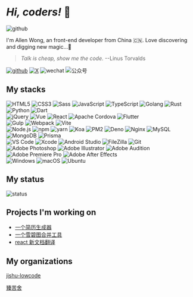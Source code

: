 # *Hi, coders!* 🖖

![github](https://komarev.com/ghpvc/?username=xiaofuyesnew)

I'm Allen Wong, an front-end developer from China 🇨🇳. Love discovering and digging new magic...🧙

> *Talk is cheap, show me the code.* --Linus Torvalds

[![github](https://img.shields.io/badge/-xiaofuyesnew-%23323031?style=flat&logo=github)](https://github.com/xiaofuyesnew)
[![X](htXps://img.shields.io/badge/-xiaofuyesnew-%23323031?style=flat&logo=X)](https://twitter.com/xiaofuyesnew)
![wechat](https://img.shields.io/badge/-xiaofuyesnew-%23323031?style=flat&logo=wechat)
![公众号](https://img.shields.io/badge/公众号-Phaser游-%23323031?style=flat&labelColor=323031)

## My stacks

![HTML5](https://img.shields.io/badge/-HTML5-%23E34C26?style=flat&logo=html5&logoColor=ffffff)
![CSS3](https://img.shields.io/badge/-CSS3-%23197CBE?style=flat&logo=css3)
![Sass](https://img.shields.io/badge/-Sass-%23CB6498?style=flat&logo=sass&logoColor=ffffff)
![JavaScript](https://img.shields.io/badge/-JavaScript-%23F7DF1C?style=flat&logo=javascript&logoColor=000000&labelColor=%23ECD83E&color=%23ECD83E)
![TypeScript](https://img.shields.io/badge/-TypeScript-%23579050?style=flat&logo=typescript&logoColor=ffffff&color=3178c6)
![Golang](https://img.shields.io/badge/-Golang-%23323031?style=flat&logo=go&logoColor=00ADD8)
![Rust](https://img.shields.io/badge/-Rust-%23323031?style=flat&logo=rust&logoColor=ffffff)
![Python](https://img.shields.io/badge/-Python-%23323031?style=flat&logo=python&logoColor=ffffff&color=3776AB)
![Dart](https://img.shields.io/badge/-Dart-%23323031?style=flat&logo=dart&logoColor=ffffff&color=0175C2)\
![jQuery](https://img.shields.io/badge/-jQuery-%23579050?style=flat&logo=jquery&logoColor=78cff5&color=0769ad)
![Vue](https://img.shields.io/badge/-Vue-%23323031?style=flat&logo=vue.js&logoColor=4FC08D)
![React](https://img.shields.io/badge/-React-%23323031?style=flat&logo=react&logoColor=61DAFB)
![Apache Cordova](https://img.shields.io/badge/-Apache%20Cordova-%23323031?style=flat&logo=Apache-Cordova&logoColor=e8e8e8)
![Flutter](https://img.shields.io/badge/-Flutter-%23323031?style=flat&logo=Flutter&logoColor=ffffff&color=02569B)\
![Gulp](https://img.shields.io/badge/-Gulp-%23323031?style=flat&logo=gulp&logoColor=ffffff&color=CF4647)
![Webpack](https://img.shields.io/badge/-Webpack-%23323031?style=flat&logo=webpack&logoColor=8DD6F9)
![Vite](https://img.shields.io/badge/-Vite-%23323031?style=flat&logo=vite&logoColor=646CFF)\
![Node.js](https://img.shields.io/badge/-Node.js-%23579050?style=flat&logo=node.js&logoColor=ffffff)
![npm](https://img.shields.io/badge/-npm-%23579050?style=flat&logo=npm&logoColor=ffffff&color=2C2C32)
![yarn](https://img.shields.io/badge/-yarn-%23579050?style=flat&logo=yarn&logoColor=ffffff&color=2C8EBB)
![Koa](https://img.shields.io/badge/-Koa-%23579050?style=flat&color=2C2C32)
![PM2](https://img.shields.io/badge/-PM2-%23579050?style=flat&logo=pm2&logoColor=ffffff&color=2b037a)
![Deno](https://img.shields.io/badge/-Deno-%23579050?style=flat&logo=deno&logoColor=ffffff&color=161e2e)
![Nginx](https://img.shields.io/badge/-Nginx-%23579050?style=flat&logo=nginx&logoColor=ffffff&color=009639)
![MySQL](https://img.shields.io/badge/-MySQL-%23579050?style=flat&logo=mysql&logoColor=ffffff&color=4479A1)
![MongoDB](https://img.shields.io/badge/-MongoDB-%23579050?style=flat&logo=mongodb&logoColor=ffffff&color=47A248)
![Prisma](https://img.shields.io/badge/-Prisma-%23323031?style=flat&logo=prisma&logoColor=ffffff)\
![VS Code](https://img.shields.io/badge/-VS%20Code-%23579050?style=flat&logo=visual-studio-code&logoColor=007ACC&color=2C2C32)
![Xcode](https://img.shields.io/badge/-Xcode-%23579050?style=flat&logo=xcode&logoColor=ffffff&color=147EFB)
![Android Studio](https://img.shields.io/badge/-Android%20Studio-%23579050?style=flat&logo=android-studio&logoColor=3DDC84&color=2C2C32)
![FileZilla](https://img.shields.io/badge/-FileZilla-%23579050?style=flat&logo=filezilla&logoColor=ffffff&color=BF0000)
![Git](https://img.shields.io/badge/-Git-%23579050?style=flat&logo=git&logoColor=ffffff&color=F05032)\
![Adobe Photoshop](https://img.shields.io/badge/-Adobe%20Photoshop-%23579050?style=flat&logo=adobe-photoshop&logoColor=001e36&color=31A8FF)
![Adobe Illustrator](https://img.shields.io/badge/-Adobe%20Illustrator-%23579050?style=flat&logo=adobe-illustrator&logoColor=330000&color=FF9A00)
![Adobe Audition](https://img.shields.io/badge/-Adobe%20Audition-%23579050?style=flat&logo=adobe-audition&logoColor=00005b&color=9999FF)
![Adobe Premiere Pro](https://img.shields.io/badge/-Adobe%20Premiere%20Pro-%23579050?style=flat&logo=adobe-premiere-pro&logoColor=00005b&color=9999FF)
![Adobe After Effects](https://img.shields.io/badge/-Adobe%20After%20Effects-%23579050?style=flat&logo=adobe-after-effects&logoColor=00005b&color=9999FF)\
![Windows](https://img.shields.io/badge/-Windows-%23579050?style=flat&logo=windows&logoColor=ffffff&color=0078D6)
![macOS](https://img.shields.io/badge/-macOS-%23579050?style=flat&logo=apple&logoColor=ffffff&color=2C2C32)
![Ubuntu](https://img.shields.io/badge/-Ubuntu-%23579050?style=flat&logo=ubuntu&logoColor=ffffff&color=e95420)

## My status

![status](https://github-profile-summary-cards.vercel.app/api/cards/profile-details?username=xiaofuyesnew&theme=monokai)

## Projects I'm working on

- [一个简历生成器](https://github.com/xiaofuyesnew/resume)
- [一个雪碧图合并工具](https://github.com/xiaofuyesnew/keyframes)
- [react 新文档翻译](https://github.com/xiaofuyesnew/reactjs.org)

## My organizations

[jishu-lowcode](https://github.com/jishu-lowcode)

[臻苦舍](https://github.com/zkuhut)
